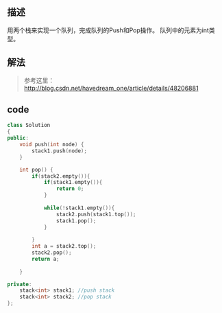 ##  描述

用两个栈来实现一个队列，完成队列的Push和Pop操作。 队列中的元素为int类型。

## 解法

> 参考这里：http://blog.csdn.net/havedream_one/article/details/48206881

## code

```cpp
class Solution
{
public:
    void push(int node) {
        stack1.push(node);
    }

    int pop() {
        if(stack2.empty()){
            if(stack1.empty()){
                return 0;
            }
            
            while(!stack1.empty()){
                stack2.push(stack1.top());
                stack1.pop();
            }
            
        }
        int a = stack2.top();
        stack2.pop();
        return a;
        
    }

private:
    stack<int> stack1; //push stack
    stack<int> stack2; //pop stack
};
```
